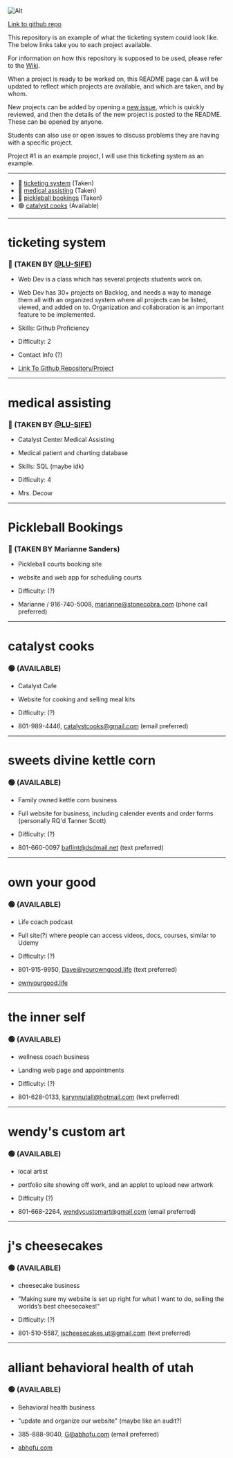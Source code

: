 ![Alt](https://repobeats.axiom.co/api/embed/2630eaae3774c9d934e953bccf717554c24fd987.svg "Repobeats analytics image")

[Link to github repo](https://github.com/LU-SIFE/Web-Dev-Ticketing)

This repository is an example of what the ticketing system could look like. The below links take you to each project available.

For information on how this repository is supposed to be used, please refer to the [Wiki](https://github.com/LU-SIFE/Web-Dev-Ticketing/wiki).

When a project is ready to be worked on, this README page can & will be updated to reflect which projects are available, and which are taken, and by whom.

New projects can be added by opening a [new issue](https://github.com/LU-SIFE/Web-Dev-Ticketing/issues/1), which is quickly reviewed, and then the details of the new project is posted to the README. These can be opened by anyone.

Students can also use or open issues to discuss problems they are having with a specific project.

Project #1 is an example project, I will use this ticketing system as an example.

---

- 🔴 [ticketing system](#ticketing-system) (Taken)<br>
- 🔴 [medical assisting](#medical-assisting) (Taken)<br>
- 🔴 [pickleball bookings](#pickleball-bookings) (Taken)<br>
- 🟢 [catalyst cooks](#catalyst-cooks) (Available)<br>
<!-- INDEX MARKER -->

---

# ticketing system
### 🔴 (TAKEN BY [@LU-SIFE](https://github.com/LU-SIFE))

- Web Dev is a class which has several projects students work on.

- Web Dev has 30+ projects on Backlog, and needs a way to manage them all with an organized system where all projects can be listed, viewed, and added on to. Organization and collaboration is an important feature to be implemented.

- Skills: Github Proficiency

- Difficulty: 2

- Contact Info (?)

- [Link To Github Repository/Project](https://github.com/LU-SIFE/Web-Dev-Ticketing)

---

# medical assisting
### 🔴 (TAKEN BY  [@LU-SIFE](https://github.com/LU-SIFE))

- Catalyst Center Medical Assisting

- Medical patient and charting database

- Skills: SQL (maybe idk)

- Difficulty: 4

- Mrs. Decow

---

# Pickleball Bookings
### 🔴 (TAKEN BY Marianne Sanders)

- Pickleball courts booking site

- website and web app for scheduling courts

- Difficulty: (?)

- Marianne / 916-740-5008, marianne@stonecobra.com (phone call preferred)

---

# catalyst cooks
### 🟢 (AVAILABLE)

- Catalyst Cafe

- Website for cooking and selling meal kits

- Difficulty: (?)

- 801-989-4446, catalystcooks@gmail.com (email preferred)

---

# sweets divine kettle corn
### 🟢 (AVAILABLE)

- Family owned kettle corn business

- Full website for business, including calender events and order forms (personally RQ'd Tanner Scott)

- Difficulty: (?)

- 801-660-0097 baflint@dsdmail.net (text preferred)

---

# own your good
### 🟢 (AVAILABLE)

- Life coach podcast

- Full site(?) where people can access videos, docs, courses, similar to Udemy

- Difficulty: (?)

- 801-915-9950, Dave@yourowngood.life (text preferred)

- [ownyourgood.life](ownyourgood.life)

---

# the inner self
### 🟢 (AVAILABLE)

- wellness coach business

- Landing web page and appointments

- Difficulty: (?)

- 801-628-0133, karynnutall@hotmail.com (text preferred)

---

# wendy's custom art
### 🟢 (AVAILABLE)

- local artist

- portfolio site showing off work, and an applet to upload new artwork

- Difficulty (?)

- 801-668-2264, wendycustomart@gmail.com (email preferred)

---

# j's cheesecakes
### 🟢 (AVAILABLE)

- cheesecake business

- "Making sure my website is set up right for what I want to do, selling the worlds’s best cheesecakes!"

- Difficulty: (?)

- 801-510-5587, jscheesecakes.ut@gmail.com (text preferred)

---

# alliant behavioral health of utah
### 🟢 (AVAILABLE)

- Behavioral health business

- "update and organize our website" (maybe like an audit?)

- 385-888-9040, G@abhofu.com (email preferred)

- [abhofu.com](abhofu.com)